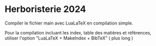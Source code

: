 # Herboristerie 2024

Compiler le fichier main avec LuaLaTeX en compilation simple. 

Pour la compilation incluant les index, table des matières et références, utiliser l'option "LuaLaTeX + MakeIndex + BibTeX" ( plus long ) 
